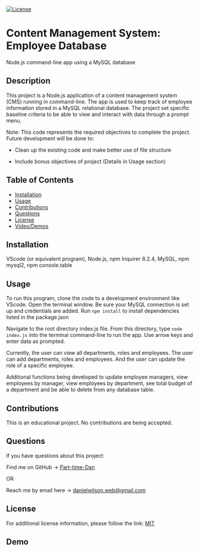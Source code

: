 [![License](https://img.shields.io/badge/License-MIT-blue.svg)](https://choosealicense.com/licenses/mit/)

# Content Management System: Employee Database
Node.js command-line app using a MySQL database

## Description
This project is a Node.js application of a content management system (CMS) running in command-line. The app is used to keep track of employee information stored in a MySQL relational database. The project set specific baseline criteria to be able to view and interact with data through a prompt menu.

Note: This code represents the required objectives to complete the project. Future development will be done to:

- Clean up the existing code and make better use of file structure

- Include bonus objectives of project (Details in Usage section)

## Table of Contents
- [Installation](#installation)
- [Usage](#usage)
- [Contributions](#contributions)
- [Questions](#questions)
- [License](#license)
- [Video/Demos](#demo)

## Installation
VScode (or equivalent program), Node.js, npm Inquirer 8.2.4, MySQL, npm mysql2, npm console.table

## Usage
To run this program, clone the code to a development environment like VScode. Open the terminal window. Be sure your MySQL connection is set up and credentials are added. Run ```npm install``` to install dependencies listed in the package.json

Navigate to the root directory index.js file. From this directory, type ```node index.js``` into the terminal command-line to run the app. Use arrow keys and enter data as prompted.

Currently, the user can view all departments, roles and employees. The user can add departments, roles and employees. And the user can update the role of a specific employee.

Additional functions being developed to update employee managers, view employees by manager, view employees by department, see total budget of a department and be able to delete from any database table.

## Contributions
This is an educational project. No contributions are being accepted.
 

## Questions
If you have questions about this project:

Find me on GitHub -> [Part-time-Dan](https://github.com/Part-time-Dan)

OR

Reach me by email here -> [danielwilson.web@gmail.com](mailto:danielwilson.web@gmail.com)


## License
For additional license information, please follow the link: [MIT](https://choosealicense.com/licenses/mit/)

## Demo
